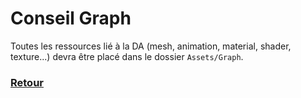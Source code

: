 ﻿# Conseil Graph
Toutes les ressources lié à la DA (mesh, animation, material, shader, texture...) devra être placé dans le dossier `Assets/Graph`.  


### [Retour](https://github.com/mathieubecher/Solar)